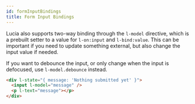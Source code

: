 ```yaml
---
id: formInputBindings
title: Form Input Bindings
---
```


Lucia also supports two-way binding through the `l-model` directive, which is a prebuilt setter to a value for `l-on:input` and `l-bind:value`. This can be important if you need to update something external, but also change the input value if needed.

If you want to debounce the input, or only change when the input is defocused, use `l-model.debounce` instead.

```html
<div l-state="{ message: 'Nothing submitted yet' }">
  <input l-model="message" />
  <p l-text="message"></p>
</div>
```
